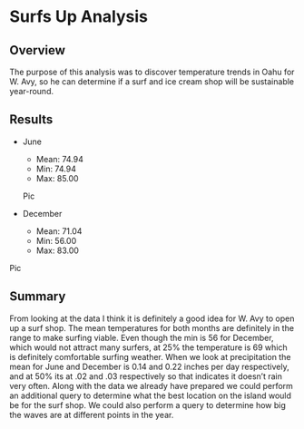 # Surfs Up Analysis
## Overview
The purpose of this analysis was to discover temperature trends in Oahu for W. Avy, so he can determine if a surf and ice cream shop will be sustainable year-round.
## Results
* June
  * Mean: 74.94
  * Min: 74.94
  * Max: 85.00
  
  Pic
  
* December
  * Mean: 71.04
  * Min: 56.00
  * Max: 83.00

Pic

## Summary
From looking at the data I think it is definitely a good idea for W. Avy to open up a surf shop. The mean temperatures for both months are definitely in the range to make surfing viable. Even though the min is 56 for December, which would not attract many surfers, at 25% the temperature is 69 which is definitely comfortable surfing weather. When we look at precipitation the mean for June and December is 0.14 and 0.22 inches per day respectively, and at 50% its at .02 and .03 respectively so that indicates it doesn’t rain very often.
Along with the data we already have prepared we could perform an additional query to determine what the best location on the island would be for the surf shop. We could also perform a query to determine how big the waves are at different points in the year.

